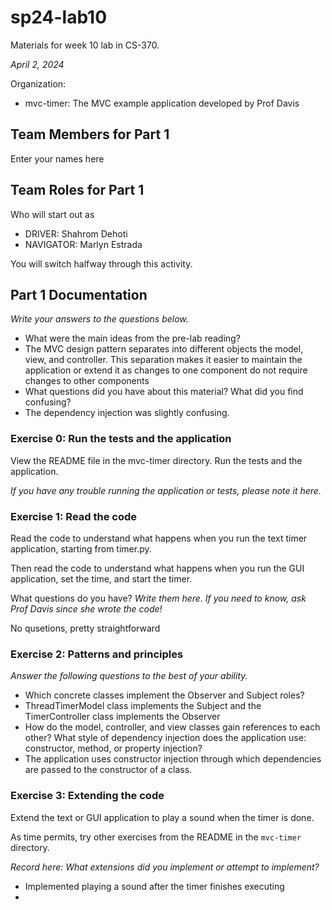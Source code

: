 # sp24-lab10
Materials for week 10 lab in CS-370.

_April 2, 2024_

Organization:
* mvc-timer: The MVC example application developed by Prof Davis

## Team Members for Part 1
Enter your names here

## Team Roles for Part 1
Who will start out as
* DRIVER: Shahrom Dehoti
* NAVIGATOR: Marlyn Estrada

You will switch halfway through this activity.

## Part 1 Documentation

_Write your answers to the questions below._

* What were the main ideas from the pre-lab reading?
* The MVC design pattern separates into different objects the model, view, and controller. This separation makes it easier to maintain the application or extend it as changes to one component do not require changes to other components
* What questions did you have about this material? What did you find confusing?
* The dependency injection was slightly confusing. 

### Exercise 0: Run the tests and the application
View the README file in the mvc-timer directory. Run the tests and the application.

_If you have any trouble running the application or tests, please note it here._

### Exercise 1: Read the code
Read the code to understand what happens when you run the text timer application, starting from timer.py. 

Then read the code to understand what happens when you run the GUI application, set the time, and start the timer.

What questions do you have? _Write them here. If you need to know, ask Prof Davis since she wrote the code!_

No qusetions, pretty straightforward

### Exercise 2: Patterns and principles
_Answer the following questions to the best of your ability._
* Which concrete classes implement the Observer and Subject roles?
* ThreadTimerModel class implements the Subject and the TimerController class implements the Observer
* How do the model, controller, and view classes gain references to each other? What style of dependency injection does the application use: constructor, method, or property injection?
* The application uses constructor injection through which dependencies are passed to the constructor of a class.

### Exercise 3: Extending the code
Extend the text or GUI application to play a sound when the timer is done.

As time permits, try other exercises from the README in the `mvc-timer` directory.

_Record here: What extensions did you implement or attempt to implement?_
* Implemented playing a sound after the timer finishes executing
*
